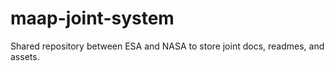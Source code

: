 # maap-joint-system
Shared repository between ESA and NASA to store joint docs, readmes, and assets.
